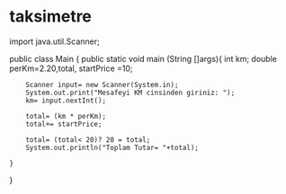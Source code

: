 # taksimetre
import java.util.Scanner;

public class Main {
    public static void main (String []args){
    int km;
    double perKm=2.20,total, startPrice =10;

        Scanner input= new Scanner(System.in);
        System.out.print("Mesafeyi KM cinsinden giriniz: ");
        km= input.nextInt();

        total= (km * perKm);
        total+= startPrice;

        total= (total< 20)? 20 = total;
        System.out.println("Toplam Tutar= "+total);

    }

}
